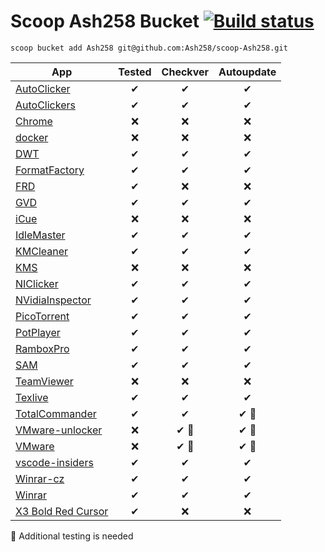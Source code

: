 # Scoop Ash258 Bucket [![Build status](https://ci.appveyor.com/api/projects/status/rfexd4x83q5thr55?svg=true)](https://ci.appveyor.com/project/Ash258/scoop-ash258)

`scoop bucket add Ash258 git@github.com:Ash258/scoop-Ash258.git`

| App                                       | Tested | Checkver | Autoupdate |
| ----------------------------------------- | :----: | :------: | :--------: |
| [AutoClicker](./AutoClicker.json)         | ✔      | ✔        | ✔          |
| [AutoClickers](./AutoClickers.json)       | ✔      | ✔        | ✔          |
| [Chrome](./Chrome.json)                   | ❌      | ❌        | ❌          |
| [docker](./docker.json)                   | ❌      | ❌        | ❌          |
| [DWT](./DWT.json)                         | ✔      | ✔        | ✔          |
| [FormatFactory](./FormatFactory.json)     | ✔      | ✔        | ✔          |
| [FRD](./FRD.json)                         | ✔      | ❌        | ❌          |
| [GVD](./GVD.json)                         | ✔      | ✔        | ✔          |
| [iCue](./iCue.json)                       | ❌      | ❌        | ❌          |
| [IdleMaster](./IdleMaster.json)           | ✔      | ✔        | ✔          |
| [KMCleaner](./KMCleaner.json)             | ✔      | ✔        | ✔          |
| [KMS](./KMS.json)                         | ❌      | ❌        | ❌          |
| [NIClicker](./NIClicker.json)             | ✔      | ✔        | ✔          |
| [NVidiaInspector](./NVidiaInspector.json) | ✔      | ✔        | ✔          |
| [PicoTorrent](./PicoTorrent.json)         | ✔      | ✔        | ✔          |
| [PotPlayer](./PotPlayer.json)             | ✔      | ✔        | ✔          |
| [RamboxPro](./RamboxPro.json)             | ✔      | ✔        | ✔          |
| [SAM](./SAM.json)                         | ✔      | ✔        | ✔          |
| [TeamViewer](./TeamViewer.json)           | ❌      | ❌        | ❌          |
| [Texlive](./Texlive.json)                 | ✔      | ✔        | ✔          |
| [TotalCommander](./TotalCommander.json)   | ✔      | ✔        | ✔ 🔸       |
| [VMware-unlocker](./VMware-unlocker.json) | ❌      | ✔ 🔸     | ✔ 🔸       |
| [VMware](./VMware.json)                   | ❌      | ✔ 🔸     | ✔ 🔸       |
| [vscode-insiders](./vscode-insiders.json) | ✔      | ✔        | ✔          |
| [Winrar-cz](./Winrar-cz.json)             | ✔      | ✔        | ✔          |
| [Winrar](./Winrar.json)                   | ✔      | ✔        | ✔          |
| [X3 Bold Red Cursor](./X3.json)           | ✔      | ❌        | ❌          |

🔸 Additional testing is needed
